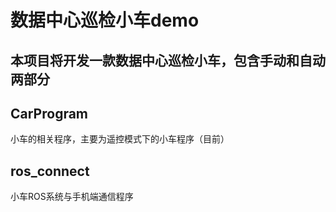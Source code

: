# 数据中心巡检小车demo

## 本项目将开发一款数据中心巡检小车，包含手动和自动两部分

## CarProgram
小车的相关程序，主要为遥控模式下的小车程序（目前）

## ros_connect
小车ROS系统与手机端通信程序